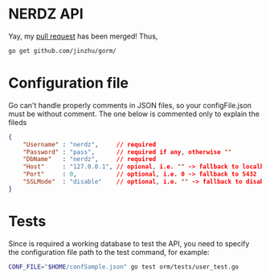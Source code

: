 NERDZ API
=========

Yay, my  [pull request](https://github.com/jinzhu/gorm/pull/85) has been merged! Thus,

```sh
go get github.com/jinzhu/gorm/
```

Configuration file
=================
Go can't handle properly comments in JSON files, so your configFile.json must be without comment. The one below is commented only to explain the fileds

```JSON
{
    "Username" : "nerdz",     // required
    "Password" : "pass",      // required if any, otherwise ""
    "DbName"   : "nerdz",     // required
    "Host"     : "127.0.0.1", // opional, i.e. "" -> fallback to localhost
    "Port"     : 0,           // optional, i.e. 0 -> fallback to 5432
    "SSLMode"  : "disable"    // optional, i.e. "" -> fallback to disable
}
```

Tests
=====

Since is required a working database to test the API, you need to specify the configuration file path to the test command, for example:

```sh
CONF_FILE="$HOME/confSample.json" go test orm/tests/user_test.go
```
